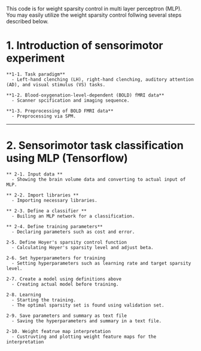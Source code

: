 This code is for weight sparsity control in multi layer perceptron (MLP).  
You may easily utilize the weight sparsity control follwing several steps described below.  


#  



# 1. Introduction of sensorimotor experiment  
    **1-1. Task paradigm** 
      - Left-hand clenching (LH), right-hand clenching, auditory attention (AD), and visual stimulus (VS) tasks.  
            
    **1-2. Blood-oxygenation-level-dependent (BOLD) fMRI data** 
      - Scanner spcification and imaging sequence.  
            
    **1-3. Preprocessing of BOLD FMRI data** 
      - Preprocessing via SPM.  
  
___
  
  
# 2. Sensorimotor task classification using MLP (Tensorflow)  
  
    ** 2-1. Input data **
      - Showing the brain volume data and converting to actual input of MLP.  
    
    ** 2-2. Import libraries **
      - Importing necessary libraries.  
    
    ** 2-3. Define a classifier **
      - Builing an MLP network for a classification.  
    
    ** 2-4. Define training parameters** 
      - Declaring parameters such as cost and error.  
    
    2-5. Define Hoyer's sparsity control function
      - Calculating Hoyer's sparsity level and adjust beta.  
    
    2-6. Set hyperparameters for training
      - Setting hyperparameters such as learning rate and target sparsity level.  
  
    2-7. Create a model using definitions above
      - Creating actual model before training.  
    
    2-8. Learning
      - Starting the training.
      - The optimal sparsity set is found using validation set.  
    
    2-9. Save parameters and summary as text file
      - Saving the hyperparameters and summary in a text file.   
        
    2-10. Weight featrue map interpretation  
      - Custruvting and plotting weight feature maps for the interpretation
